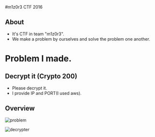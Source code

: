 #m1z0r3 CTF 2016
## About
* It's CTF in team "m1z0r3".
* We make a problem by ourselves and solve the problem one another.

# Problem I made.
## Decrypt it (Crypto 200)
* Please decrypt it.
* I provide IP and PORT(I used aws).

## Overview
![problem](https://github.com/73spica/ctf/tree/master/m1z0r3_CTF/2016/overview/problem.png)

![decrypter](https://github.com/73spica/ctf/tree/master/m1z0r3_CTF/2016/overview/decrypter.png)
